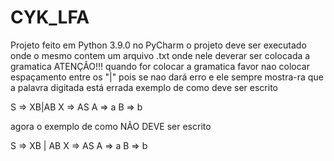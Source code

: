 # CYK_LFA

Projeto feito em Python 3.9.0 no PyCharm
o projeto deve ser executado onde o mesmo contem um arquivo .txt onde nele deverar ser colocada a gramatica
ATENÇÃO!!!
quando for colocar a gramatica favor nao colocar espaçamento entre os "|" pois se nao dará erro e ele sempre mostra-ra que
a palavra digitada está errada 
exemplo de como deve ser escrito

S => XB|AB
X => AS
A => a
B => b

agora o exemplo de como NÃO DEVE ser escrito

S => XB | AB
X => AS
A => a
B => b
